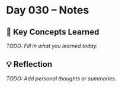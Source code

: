 # Day 030 – Notes

## 🔑 Key Concepts Learned

_TODO: Fill in what you learned today._

## 💡 Reflection

_TODO: Add personal thoughts or summaries._
